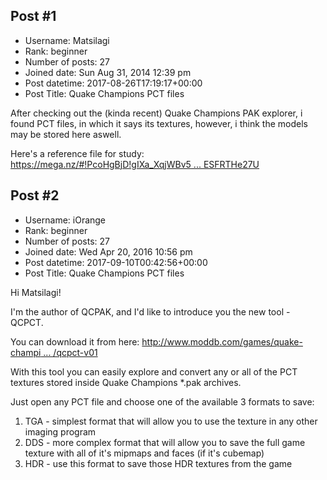 ## Post #1
- Username: Matsilagi
- Rank: beginner
- Number of posts: 27
- Joined date: Sun Aug 31, 2014 12:39 pm
- Post datetime: 2017-08-26T17:19:17+00:00
- Post Title: Quake Champions PCT files

After checking out the (kinda recent) Quake Champions PAK explorer, i found PCT files, in which it says its textures, however, i think the models may be stored here aswell.


Here's a reference file for study: [https://mega.nz/#!PcoHgBjD!gIXa_XqjWBv5 ... ESFRTHe27U](https://mega.nz/#!PcoHgBjD!gIXa_XqjWBv5KjA0AWJbPSqMflWXgiThOESFRTHe27U)
## Post #2
- Username: iOrange
- Rank: beginner
- Number of posts: 27
- Joined date: Wed Apr 20, 2016 10:56 pm
- Post datetime: 2017-09-10T00:42:56+00:00
- Post Title: Quake Champions PCT files

Hi Matsilagi!

I'm the author of QCPAK, and I'd like to introduce you the new tool - QCPCT.

You can download it from here: [http://www.moddb.com/games/quake-champi ... /qcpct-v01](http://www.moddb.com/games/quake-champions/downloads/qcpct-v01)

With this tool you can easily explore and convert any or all of the PCT textures stored inside Quake Champions *.pak archives.

Just open any PCT file and choose one of the available 3 formats to save:
1) TGA - simplest format that will allow you to use the texture in any other imaging program
2) DDS - more complex format that will allow you to save the full game texture with all of it's mipmaps and faces (if it's cubemap)
3) HDR - use this format to save those HDR textures from the game
